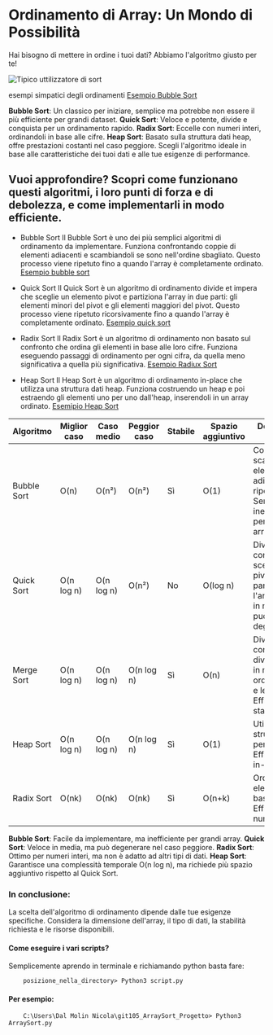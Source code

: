

# **Ordinamento di Array: Un Mondo di Possibilità**
Hai bisogno di mettere in ordine i tuoi dati? Abbiamo l'algoritmo giusto per te!

![Tipico uttilizzatore di sort](https://images.app.goo.gl/xd9VdZwmhGqy4vXa9)

esempi simpatici degli ordinamenti [Esempio Bubble Sort](https://youtu.be/kPRA0W1kECg?si=Ij753jlQVH9xHv2T)

**Bubble Sort**: Un classico per iniziare, semplice ma potrebbe non essere il più efficiente per grandi dataset.
**Quick Sort**: Veloce e potente, divide e conquista per un ordinamento rapido.
**Radix Sort**: Eccelle con numeri interi, ordinandoli in base alle cifre.
**Heap Sort**: Basato sulla struttura dati heap, offre prestazioni costanti nel caso peggiore.
Scegli l'algoritmo ideale in base alle caratteristiche dei tuoi dati e alle tue esigenze di performance.

## Vuoi approfondire? Scopri come funzionano questi algoritmi, i loro punti di forza e di debolezza, e come implementarli in modo efficiente.

- Bubble Sort
Il Bubble Sort è uno dei più semplici algoritmi di ordinamento da implementare. Funziona confrontando coppie di elementi adiacenti e scambiandoli se sono nell'ordine sbagliato. Questo processo viene ripetuto fino a quando l'array è completamente ordinato.
[Esempio bubble sort](https://youtu.be/g_xesqdQqvA?si=-bXL-6DHBV97CUcD)


- Quick Sort
Il Quick Sort è un algoritmo di ordinamento divide et impera che sceglie un elemento pivot e partiziona l'array in due parti: gli elementi minori del pivot e gli elementi maggiori del pivot. Questo processo viene ripetuto ricorsivamente fino a quando l'array è completamente ordinato.
[Esempio quick sort](https://youtu.be/kFeXwkgnQ9U?si=5xTt2UPDFpLF8jQH)

- Radix Sort
Il Radix Sort è un algoritmo di ordinamento non basato sul confronto che ordina gli elementi in base alle loro cifre. Funziona eseguendo passaggi di ordinamento per ogni cifra, da quella meno significativa a quella più significativa.
[Esempio Radiux Sort](https://youtu.be/BVGRgTALQ44?si=oK5Rh5Cm7TWZFuVY)

- Heap Sort
Il Heap Sort è un algoritmo di ordinamento in-place che utilizza una struttura dati heap. Funziona costruendo un heap e poi estraendo gli elementi uno per uno dall'heap, inserendoli in un array ordinato.
[Esemipio Heap Sort](https://www.youtube.com/watch?v=MtQL_ll5KhQ)


| Algoritmo | Miglior caso | Caso medio | Peggior caso | Stabile | Spazio aggiuntivo | Descrizione breve |
|---|---|---|---|---|---|---|
| Bubble Sort | O(n) | O(n²) | O(n²) | Sì | O(1) | Confronta e scambia elementi adiacenti ripetutamente. Semplice ma inefficiente per grandi array. |
| Quick Sort | O(n log n) | O(n log n) | O(n²) | No | O(log n) | Divide e conquista: sceglie un pivot e partiziona l'array. Veloce in media, ma può degenerare. |
| Merge Sort | O(n log n) | O(n log n) | O(n log n) | Sì | O(n) | Divide e conquista: divide l'array in metà, ordina le metà e le unisce. Efficiente e stabile. |
| Heap Sort | O(n log n) | O(n log n) | O(n log n) | Sì | O(1) | Utilizza una struttura heap per ordinare. Efficiente e in-place. |
| Radix Sort | O(nk) | O(nk) | O(nk) | Sì | O(n+k) | Ordina gli elementi in base alle cifre. Efficiente per numeri interi. |


**Bubble Sort**: Facile da implementare, ma inefficiente per grandi array.
**Quick Sort**: Veloce in media, ma può degenerare nel caso peggiore.
**Radix Sort**: Ottimo per numeri interi, ma non è adatto ad altri tipi di dati.
**Heap Sort**: Garantisce una complessità temporale O(n log n), ma richiede più spazio aggiuntivo rispetto al Quick Sort.

### In conclusione:

La scelta dell'algoritmo di ordinamento dipende dalle tue esigenze specifiche. Considera la dimensione dell'array, il tipo di dati, la stabilità richiesta e le risorse disponibili.


#### Come eseguire i vari scripts?

Semplicemente aprendo in terminale e richiamando python basta fare:

```
    posizione_nella_directory> Python3 script.py
```

#### Per esempio:
    
```
    C:\Users\Dal Molin Nicola\git105_ArraySort_Progetto> Python3 ArraySort.py
```